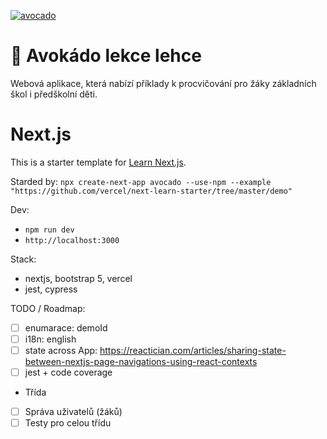 [![avocado](https://img.shields.io/endpoint?url=https://dashboard.cypress.io/badge/detailed/rv7kws/main&style=plastic&logo=cypress)](https://dashboard.cypress.io/projects/rv7kws/runs)

# 🥑 Avokádo lekce lehce
Webová aplikace, která nabízí příklady k procvičování pro žáky základních škol i předškolní děti.
# Next.js
This is a starter template for [Learn Next.js](https://nextjs.org/learn).

Starded by: `npx create-next-app avocado --use-npm --example "https://github.com/vercel/next-learn-starter/tree/master/demo"`

Dev:
- `npm run dev`
- `http://localhost:3000`

Stack:
- nextjs, bootstrap 5, vercel
- jest, cypress

TODO / Roadmap:
- [ ] enumarace: demoId
- [ ] i18n: english
- [ ] state across App: https://reactician.com/articles/sharing-state-between-nextjs-page-navigations-using-react-contexts
- [ ] jest + code coverage
- Třída
- [ ] Správa uživatelů (žáků)
- [ ] Testy pro celou třídu
